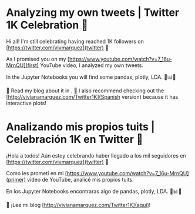 # Analyzing my own tweets | Twitter 1K Celebration 🎈

Hi all! I'm still celebrating having reached 1K followers on [https://twitter.com/vivmarquez](twitter) 🤗

As I promised you on my [https://www.youtube.com/watch?v=7_16u-MrnQU](first) YouTube video, I analyzed my own tweets.

In the Jupyter Notebooks you will find some pandas, plotly, LDA. 🐍📊🐼

📗 Read my blog about it in [](Medium). 🎨 I also recommend checking out the [http://vivianamarquez.com/Twitter1K](Spanish version) because it has interactive plots!



# Analizando mis propios tuits | Celebración 1K en Twitter 🎈

¡Hola a todos! Aún estoy celebrando haber llegado a los mil seguidores en [https://twitter.com/vivmarquez](twitter) 🤗

Como les prometí en mi [https://www.youtube.com/watch?v=7_16u-MrnQU](primer) video de YouTube, analicé mis propios tuits.

En los Jupyter Notebooks encontraras algo de pandas, plotly, LDA. 🐍📊🐼

📗 ¡Lee mi blog [http://vivianamarquez.com/Twitter1K](aquí)!
